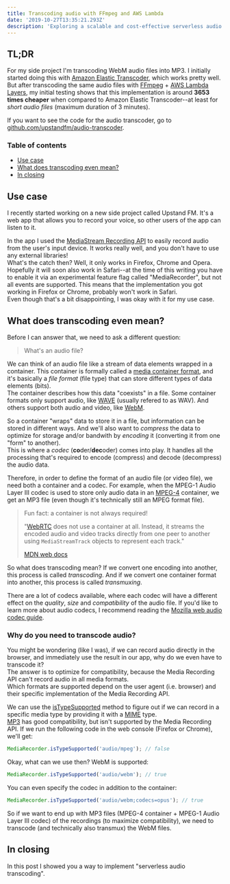 ```yaml
---
title: Transcoding audio with FFmpeg and AWS Lambda
date: '2019-10-27T13:35:21.293Z'
description: 'Exploring a scalable and cost-effective serverless audio transcoding pipeline.'
---
```


## TL;DR

For my side project I'm transcoding WebM audio files into MP3. I initially started doing this with <a href="https://aws.amazon.com/elastictranscoder/" target="_blank" rel="noopener noreferrer">Amazon Elastic Transcoder</a>, which works pretty well. But after transcoding the same audio files with <a href="https://www.ffmpeg.org/" target="_blank" rel="noopener noreferrer">FFmpeg</a> + <a href="https://docs.aws.amazon.com/lambda/latest/dg/configuration-layers.html" target="_blank" rel="noopener noreferrer">AWS Lambda Layers</a>, my initial testing shows that this implementation is around **3653 times cheaper** when compared to Amazon Elastic Transcoder--at least for _short audio files_ (maximum duration of 3 minutes).

If you want to see the code for the audio transcoder, go to <a href="https://github.com/upstandfm/audio-transcoder" target="_blank" rel="noopener noreferrer">github.com/upstandfm/audio-transcoder</a>.

### Table of contents

- [Use case](#use-case)
- [What does transcoding even mean?](#what-does-transcoding-even-mean)
- [In closing](#in-closing)

## Use case

I recently started working on a new side project called Upstand FM. It's a web app that allows you to record your voice, so other users of the app can listen to it.

In the app I used the <a href="https://developer.mozilla.org/en-US/docs/Web/API/MediaStream_Recording_API" target="_blank" rel="noopener noreferrer">MediaStream Recording API</a> to easily record audio from the user's input device. It works really well, and you don't have to use any external libraries!<br/>
What's the catch then? Well, it only works in Firefox, Chrome and Opera. Hopefully it will soon also work in Safari--at the time of this writing you have to enable it via an experimental feature flag called "MediaRecorder", but not all events are supported. This means that the implementation you got working in Firefox or Chrome, probably won't work in Safari.<br/>
Even though that's a bit disappointing, I was okay with it for my use case.

## What does transcoding even mean?

Before I can answer that, we need to ask a different question:

> What's an audio file?

We can think of an audio file like a stream of data elements wrapped in a container. This container is formally called a <a href="https://developer.mozilla.org/en-US/docs/Web/Media/Formats/Containers" target="_blank" rel="noopener noreferrer">media container format</a>, and it's basically a _file format_ (file type) that can store different types of data elements (bits).<br/>
The container describes how this data "coexists" in a file. Some container formats only support audio, like <a href="https://en.wikipedia.org/wiki/WAV" target="_blank" rel="noopener noreferrer">WAVE</a> (usually refered to as WAV). And others support both audio and video, like <a href="https://www.webmproject.org/" target="_blank" rel="noopener noreferrer">WebM</a>.

So a container "wraps" data to store it in a file, but information can be stored in different ways. And we'll also want to _compress_ the data to optimize for storage and/or bandwith by _encoding_ it (converting it from one "form" to another).<br/>
This is where a _codec_ (**co**der/**dec**oder) comes into play. It handles all the processing that's required to encode (compress) and decode (decompress) the audio data.

Therefore, in order to define the format of an audio file (or video file), we need both a container and a codec. For example, when the MPEG-1 Audio Layer III codec is used to store only audio data in an <a href="https://en.wikipedia.org/wiki/MPEG-4" target="_blank" rel="noopener noreferrer">MPEG-4</a> container, we get an MP3 file (even though it's technically still an MPEG format file).

> Fun fact: a container is not always required!
>
> "<a href="https://developer.mozilla.org/en-US/docs/Web/API/WebRTC_API " target="_blank" rel="noopener noreferrer">WebRTC</a> does not use a container at all. Instead, it streams the encoded audio and video tracks directly from one peer to another using `MediaStreamTrack` objects to represent each track."
>
> <a href="https://developer.mozilla.org/en-US/docs/Web/Media/Formats/Containers" target="_blank" rel="noopener noreferrer">MDN web docs</a>

So what does transcoding mean? If we convert one encoding into another, this process is called _transcoding_. And if we convert one container format into another, this process is called _transmuxing_.

There are a lot of codecs available, where each codec will have a different effect on the _quality_, _size_ and _compatibility_ of the audio file. If you'd like to learn more about audio codecs, I recommend reading the <a href="https://developer.mozilla.org/en-US/docs/Web/Media/Formats/Audio_codecs" target="_blank" rel="noopener noreferrer">Mozilla web audio codec guide</a>.

### Why do you need to transcode audio?

You might be wondering (like I was), if we can record audio directly in the browser, and immediately use the result in our app, why do we even have to transcode it?<br/>
The answer is to optimize for compatibility, because the Media Recording API can't record audio in all media formats.<br/>
Which formats are supported depend on the user agent (i.e. browser) and their specific implementation of the Media Recording API.

We can use the <a href="https://developer.mozilla.org/en-US/docs/Web/API/MediaRecorder/isTypeSupported" target="_blank" rel="noopener noreferrer">isTypeSupported</a> method to figure out if we can record in a specific media type by providing it with a <a href="https://developer.mozilla.org/en-US/docs/Web/HTTP/Basics_of_HTTP/MIME_types" target="_blank" rel="noopener noreferrer">MIME</a> type.<br/>
<a href="https://en.wikipedia.org/wiki/MP3" target="_blank" rel="noopener noreferrer">MP3</a> has good compatibility, but isn't supported by the Media Recording API. If we run the following code in the web console (Firefox or Chrome), we'll get:

```js
MediaRecorder.isTypeSupported('audio/mpeg'); // false
```

Okay, what can we use then? WebM is supported:

```js
MediaRecorder.isTypeSupported('audio/webm'); // true
```

You can even specify the codec in addition to the container:

```js
MediaRecorder.isTypeSupported('audio/webm;codecs=opus'); // true
```

So if we want to end up with MP3 files (MPEG-4 container + MPEG-1 Audio Layer III codec) of the recordings (to maximize compatibility), we need to transcode (and technically also transmux) the WebM files.

## In closing

In this post I showed you a way to implement "serverless audio transcoding".

